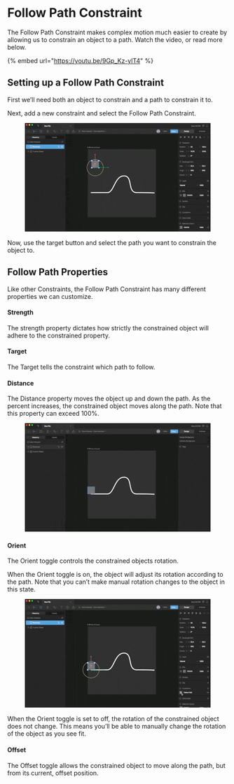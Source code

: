 # Follow Path Constraint

The Follow Path Constraint makes complex motion much easier to create by allowing us to constrain an object to a path. Watch the video, or read more below.

{% embed url="https://youtu.be/9Gp_Kz-ylT4" %}

## Setting up a Follow Path Constraint

First we’ll need both an object to constrain and a path to constrain it to.

Next, add a new constraint and select the Follow Path Constraint.

<figure><img src="../../.gitbook/assets/CleanShot 2023-09-25 at 16.38.20.gif" alt=""><figcaption></figcaption></figure>

Now, use the target button and select the path you want to constrain the object to.

## Follow Path Properties

Like other Constraints, the Follow Path Constraint has many different properties we can customize.

#### Strength

The strength property dictates how strictly the constrained object will adhere to the constrained property.

#### Target

The Target tells the constraint which path to follow.

#### Distance

The Distance property moves the object up and down the path. As the percent increases, the constrained object moves along the path. Note that this property can exceed 100%.

<figure><img src="../../.gitbook/assets/CleanShot 2023-09-25 at 16.50.46.gif" alt=""><figcaption></figcaption></figure>

#### Orient

The Orient toggle controls the constrained objects rotation.

When the Orient toggle is on, the object will adjust its rotation according to the path. Note that you can’t make manual rotation changes to the object in this state.

<figure><img src="../../.gitbook/assets/CleanShot 2023-09-25 at 16.57.29.gif" alt=""><figcaption></figcaption></figure>

When the Orient toggle is set to off, the rotation of the constrained object does not change. This means you’ll be able to manually change the rotation of the object as you see fit.

#### Offset

The Offset toggle allows the constrained object to move along the path, but from its current, offset position.
